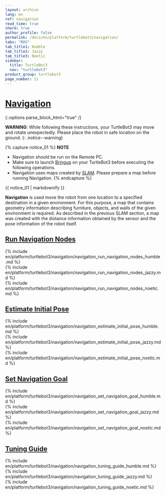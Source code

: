 ```yaml
---
layout: archive
lang: en
ref: navigation
read_time: true
share: true
author_profile: false
permalink: /docs/en/platform/turtlebot3/navigation/
tabs: "ROS"
tab_title1: Humble
tab_title2: Jazzy
tab_title3: Noetic
sidebar:
  title: TurtleBot3
  nav: "turtlebot3"
product_group: turtlebot3
page_number: 11
---
```


<style>body {counter-reset: h1 4 !important;}</style>

# [Navigation](#navigation)

{::options parse_block_html="true" /}

<!-- Common Intro -->
**WARNING**: While following these instructions, your TurtleBot3 may move and rotate unexpectedly. Please place the robot in safe location on the ground.
{: .notice--warning}

{% capture notice_01 %}
**NOTE**
- Navigation should be run on the Remote PC.
- Make sure to launch [Bringup](/docs/en/platform/turtlebot3/bringup/) on your TurtleBot3 before executing the following operations.
- Navigation uses maps created by [SLAM](/docs/en/platform/turtlebot3/slam/). Please prepare a map before running Navigation.
{% endcapture %}
<div class="notice--info">{{ notice_01 | markdownify }}</div>

**Navigation** is used move the robot from one location to a specified destination in a given environment. For this purpose, a map that contains geometry information describing furniture, objects, and walls of the given environment is required. As described in the previous SLAM section, a map was created with the distance information obtained by the sensor and the pose information of the robot itself.

## [Run Navigation Nodes](#run-navigation-nodes)

<section data-id="{{ page.tab_title1 }}" class="tab_contents">
{% include en/platform/turtlebot3/navigation/navigation_run_navigation_nodes_humble.md %}
</section>

<section data-id="{{ page.tab_title2 }}" class="tab_contents">
{% include en/platform/turtlebot3/navigation/navigation_run_navigation_nodes_jazzy.md %}
</section>

<section data-id="{{ page.tab_title3 }}" class="tab_contents">
{% include en/platform/turtlebot3/navigation/navigation_run_navigation_nodes_noetic.md %}
</section>

## [Estimate Initial Pose](#estimate-initial-pose)

<section data-id="{{ page.tab_title1 }}" class="tab_contents">
{% include en/platform/turtlebot3/navigation/navigation_estimate_initial_pose_humble.md %}
</section>

<section data-id="{{ page.tab_title2 }}" class="tab_contents">
{% include en/platform/turtlebot3/navigation/navigation_estimate_initial_pose_jazzy.md %}
</section>

<section data-id="{{ page.tab_title3 }}" class="tab_contents">
{% include en/platform/turtlebot3/navigation/navigation_estimate_initial_pose_noetic.md %}
</section>

## [Set Navigation Goal](#set-navigation-goal)

<section data-id="{{ page.tab_title1 }}" class="tab_contents">
{% include en/platform/turtlebot3/navigation/navigation_set_navigation_goal_humble.md %}
</section>

<section data-id="{{ page.tab_title2 }}" class="tab_contents">
{% include en/platform/turtlebot3/navigation/navigation_set_navigation_goal_jazzy.md %}
</section>

<section data-id="{{ page.tab_title3 }}" class="tab_contents">
{% include en/platform/turtlebot3/navigation/navigation_set_navigation_goal_noetic.md %}
</section>

## [Tuning Guide](#tuning-guide)

<section data-id="{{ page.tab_title1 }}" class="tab_contents">
{% include en/platform/turtlebot3/navigation/navigation_tuning_guide_humble.md %}
</section>

<section data-id="{{ page.tab_title2 }}" class="tab_contents">
{% include en/platform/turtlebot3/navigation/navigation_tuning_guide_jazzy.md %}
</section>

<section data-id="{{ page.tab_title3 }}" class="tab_contents">
{% include en/platform/turtlebot3/navigation/navigation_tuning_guide_noetic.md %}
</section>
